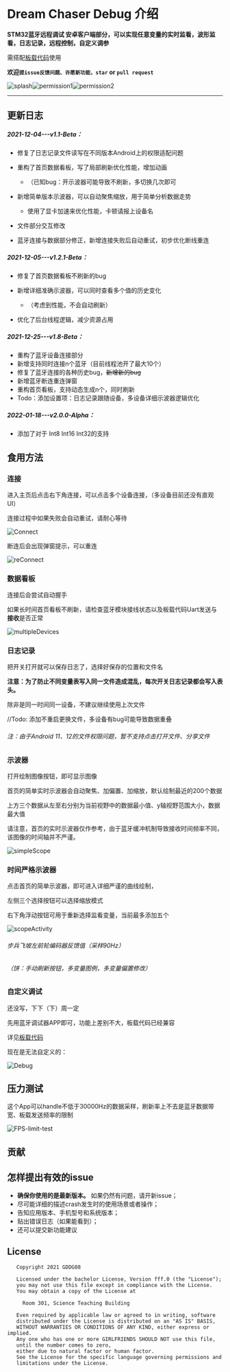 # Dream Chaser Debug 介绍

**STM32蓝牙远程调试 安卓客户端部分，可以实现任意变量的实时监看，波形监看，日志记录，远程控制，自定义调参**

需搭配[板载代码](https://gitee.com/bitrm2022hardware/stm32_-bluetooth-log)使用

**欢迎`提issue反馈问题、许愿新功能，star` or `pull request`**

![splash](demo/splash.jpg)![permission1](demo/permission1.jpg)![permission2](demo/permission2.jpg)

------

## 更新日志

##### 2021-12-04---v1.1-Beta：

- 修复了日志记录文件读写在不同版本Android上的权限适配问题

- 重构了首页数据看板，写了局部刷新优化性能，增加动画

  - （已知bug：开示波器可能导致不刷新，多切换几次即可

- 新增简单版本示波器，可以自动聚焦缩放，用于简单分析数据走势

  - 使用了显卡加速来优化性能，卡顿请报上设备名

- 文件部分交互修改

- 蓝牙连接与数据部分修正，新增连接失败后自动重试，初步优化断线重连

  

##### 2021-12-05---v1.2.1-Beta：

- 修复了首页数据看板不刷新的bug

- 新增详细准确示波器，可以同时查看多个值的历史变化
  - （考虑到性能，不会自动刷新）
  
- 优化了后台线程逻辑，减少资源占用

  

##### 2021-12-25---v1.8-Beta：

- 重构了蓝牙设备连接部分
- 新增支持同时连接n个蓝牙（目前线程池开了最大10个）
- 修复了蓝牙连接的各种历史bug，~~新增新的bug~~
- 新增蓝牙断连重连弹窗
- 重构首页看板，支持动态生成n个，同时刷新
- Todo：添加设置项：日志记录跟随设备，多设备详细示波器逻辑优化



##### 2022-01-18---v2.0.0-Alpha：

- 添加了对于 Int8 Int16 Int32的支持



## 食用方法

### 连接

进入主页后点击右下角连接，可以点击多个设备连接，（多设备目前还没有直观UI）

连接过程中如果失败会自动重试，请耐心等待

![Connect](demo/Connect.jpg)

断连后会出现弹窗提示，可以重连

![reConnect](demo/reConnect.jpg)



### 数据看板

连接后会尝试自动握手

如果长时间首页看板不刷新，请检查蓝牙模块接线状态以及板载代码Uart发送与**接收**是否正常

![multipleDevices](demo/multipleDevices.jpg)

### 日志记录

把开关打开就可以保存日志了，选择好保存的位置和文件名

**注意：为了防止不同变量表写入同一文件造成混乱，每次开关日志记录都会写入表头。**

除非是同一时间同一设备，不建议继续使用上次文件

//Todo: 添加不重启更换文件，多设备有bug可能导致数据重叠

###### 注：由于Android 11、12的文件权限问题，暂不支持点击打开文件、分享文件



### 示波器

打开绘制图像按钮，即可显示图像

首页的简单实时示波器会自动聚焦、加偏置、加缩放，默认绘制最近的200个数据

上方三个数据从左至右分别为当前视野中的数据最小值、y轴视野范围大小，数据最大值

请注意，首页的实时示波器仅作参考，由于蓝牙缓冲机制导致接收时间频率不同，该图像的时间轴并不严谨。

![simpleScope](demo/simpleScope.jpg)



### 时间严格示波器

点击首页的简单示波器，即可进入详细严谨的曲线绘制，

左侧三个选择按钮可以选择缩放模式

右下角浮动按钮可用于重新选择监看变量，当前最多添加五个

![scopeActivity](demo/scopeActivity.jpg)

###### 步兵飞坡左前轮编码器反馈值（采样90Hz）



###### （饼：手动刷新按钮，多变量图例，多变量偏置修改）



### 自定义调试

还没写，下下（下）周一定

先用蓝牙调试器APP即可，功能上差别不大，板载代码已经兼容

详见[板载代码](https://gitee.com/bitrm2022hardware/stm32_-bluetooth-log)

现在是无法自定义的：

![Debug](demo/Debug.jpg)



## 压力测试

这个App可以handle不低于30000Hz的数据采样，刷新率上不去是蓝牙数据带宽、板载发送频率的限制

![FPS-limit-test](demo/FPS-limit-test.jpg)

## 贡献

## 怎样提出有效的issue

- **确保你使用的是最新版本。** 如果仍然有问题，请开新issue；
- 尽可能详细的描述crash发生时的使用场景或者操作；
- 告知应用版本、手机型号和系统版本；
- 贴出错误日志（如果能看到）；
- 还可以提交新功能建议

## License

```
   Copyright 2021 GDDG08

   Licensed under the bachelor License, Version fff.0 (the "License");
   you may not use this file except in compliance with the License.
   You may obtain a copy of the License at

     Room 301, Science Teaching Building

   Even required by applicable law or agreed to in writing, software
   distributed under the License is distributed on an "AS IS" BASIS,
   WITHOUT WARRANTIES OR CONDITIONS OF ANY KIND, either express or implied.
   Any one who has one or more GIRLFRIENDS SHOULD NOT use this file, 
   until the number comes to zero, 
   either due to natural factor or human factor.
   See the License for the specific language governing permissions and
   limitations under the License.
```